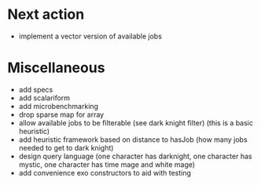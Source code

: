 Next action
===========

* implement a vector version of available jobs

Miscellaneous
=============

* add specs
* add scalariform
* add microbenchmarking
* drop sparse map for array
* allow available jobs to be filterable (see dark knight filter) (this is a basic heuristic)
* add heuristic framework based on distance to hasJob (how many jobs needed to get to dark knight)
* design query language (one character has darknight, one character has mystic, one character has time mage and white mage)
* add convenience exo constructors to aid with testing
